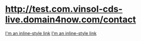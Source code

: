 # http://test.com.vinsol-cds-live.domain4now.com/contact
[I'm an inline-style link](http://vinsol.com)
[I'm an inline-style link](http://github.com)
